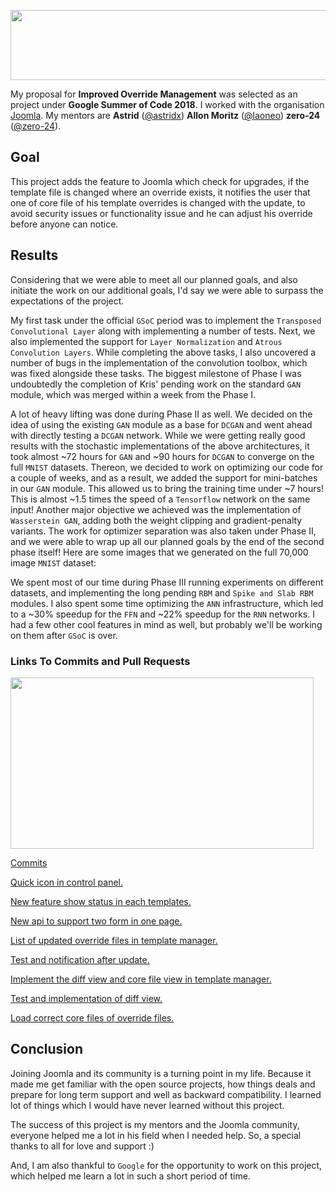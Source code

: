 <p align="center">
  <img width="556" height="112" src="https://github.com/Anu1601CS/GSoC-2018-Work-Report/blob/master/src/gsoc.png">
</p>

My proposal for **Improved Override Management** was selected as an project under **Google Summer of Code 2018**. I worked with the organisation [Joomla](https://github.com/joomla/). My mentors are **Astrid** ([@astridx](https://github.com/astridx)) **Allon Moritz** ([@laoneo](https://github.com/laoneo)) **zero-24** ([@zero-24](https://github.com/zero-24)).

## Goal

This project adds the feature to Joomla which check for upgrades, if the template file is changed where an override exists, it notifies the user that one of core file of his template overrides is changed with the update, to avoid security issues or functionality issue and he can adjust his override before anyone can notice.

## Results

Considering that we were able to meet all our planned goals, and also initiate the work on our additional goals, I'd say we were able to surpass the expectations of the project.

My first task under the official `GSoC` period was to implement the `Transposed Convolutional Layer` along with implementing a number of tests. Next, we also implemented the support for `Layer Normalization` and `Atrous Convolution Layers`. While completing the above tasks, I also uncovered a number of bugs in the implementation of the convolution toolbox, which was fixed alongside these tasks. The biggest milestone of Phase I was undoubtedly the completion of Kris' pending work on the standard `GAN` module, which was merged within a week from the Phase I.

A lot of heavy lifting was done during Phase II as well. We decided on the idea of using the existing `GAN` module as a base for `DCGAN` and went ahead with directly testing a `DCGAN` network. While we were getting really good results with the stochastic implementations of the above architectures, it took almost ~72 hours for `GAN` and ~90 hours for `DCGAN` to converge on the full `MNIST` datasets. Thereon, we decided to work on optimizing our code for a couple of weeks, and as a result, we added the support for mini-batches in our `GAN` module. This allowed us to bring the training time under ~7 hours! This is almost ~1.5 times the speed of a `Tensorflow` network on the same input! Another major objective we achieved was the implementation of `Wasserstein GAN`, adding both the weight clipping and gradient-penalty variants. The work for optimizer separation was also taken under Phase II, and we were able to wrap up all our planned goals by the end of the second phase itself! Here are some images that we generated on the full 70,000 image `MNIST` dataset:


We spent most of our time during Phase III running experiments on different datasets, and implementing the long pending `RBM` and `Spike and Slab RBM` modules. I also spent some time optimizing the `ANN` infrastructure, which led to a ~30% speedup for the `FFN` and ~22% speedup for the `RNN` networks. I had a few other cool features in mind as well, but probably we'll be working on them after `GSoC` is over.




### Links To Commits and Pull Requests

<p align="left">
  <img width="485" height="274" src="https://github.com/Anu1601cs/GSoC-2018-Work-Report/blob/master/src/commit.png">
</p>

[Commits](https://github.com/joomla-projects/gsoc18_override_management/pulls?q=is%3Apr+author%3AAnu1601CS+is%3Aclosed)

[Quick icon in control panel.](https://github.com/joomla-projects/gsoc18_override_management/pull/39)

[New feature show status in each templates.](https://github.com/joomla-projects/gsoc18_override_management/pull/47)

[New api to support two form in one page.](https://github.com/joomla-projects/gsoc18_override_management/pull/36)

[List of updated override files in template manager.](https://github.com/joomla-projects/gsoc18_override_management/pull/30)

[Test and notification after update.](https://github.com/joomla-projects/gsoc18_override_management/pull/16)

[Implement the diff view and core file view in template manager.](https://github.com/joomla-projects/gsoc18_override_management/pull/9)

[Test and implementation of diff view.](https://github.com/joomla-projects/gsoc18_override_management/pull/6)

[Load correct core files of override files.](https://github.com/joomla-projects/gsoc18_override_management/pull/2)


## Conclusion

Joining Joomla and its community is a turning point in my life. Because it made me get familiar with the open source projects, how things deals and prepare for long term support and well as backward compatibility. I learned lot of things which I would have never learned without this project.

The success of this project is my mentors and the Joomla community, everyone helped me a lot in his field when I needed help. So, a special thanks to all for love and support :)

And, I am also thankful to `Google` for the opportunity to work on this project, which helped me learn a lot in such a short period of time.
